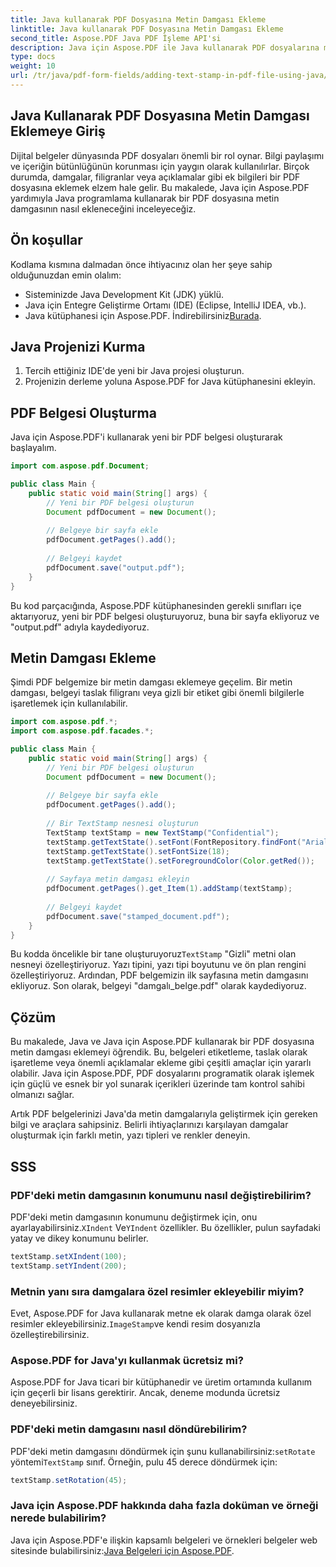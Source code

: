 ```yaml
---
title: Java kullanarak PDF Dosyasına Metin Damgası Ekleme
linktitle: Java kullanarak PDF Dosyasına Metin Damgası Ekleme
second_title: Aspose.PDF Java PDF İşleme API'si
description: Java için Aspose.PDF ile Java kullanarak PDF dosyalarına metin damgaları eklemeyi öğrenin. PDF belgelerinizi zahmetsizce özelleştirin.
type: docs
weight: 10
url: /tr/java/pdf-form-fields/adding-text-stamp-in-pdf-file-using-java/
---
```


## Java Kullanarak PDF Dosyasına Metin Damgası Eklemeye Giriş

Dijital belgeler dünyasında PDF dosyaları önemli bir rol oynar. Bilgi paylaşımı ve içeriğin bütünlüğünün korunması için yaygın olarak kullanılırlar. Birçok durumda, damgalar, filigranlar veya açıklamalar gibi ek bilgileri bir PDF dosyasına eklemek elzem hale gelir. Bu makalede, Java için Aspose.PDF yardımıyla Java programlama kullanarak bir PDF dosyasına metin damgasının nasıl ekleneceğini inceleyeceğiz.

## Ön koşullar

Kodlama kısmına dalmadan önce ihtiyacınız olan her şeye sahip olduğunuzdan emin olalım:

- Sisteminizde Java Development Kit (JDK) yüklü.
- Java için Entegre Geliştirme Ortamı (IDE) (Eclipse, IntelliJ IDEA, vb.).
-  Java kütüphanesi için Aspose.PDF. İndirebilirsiniz[Burada](https://releases.aspose.com/pdf/java/).

## Java Projenizi Kurma

1. Tercih ettiğiniz IDE'de yeni bir Java projesi oluşturun.
2. Projenizin derleme yoluna Aspose.PDF for Java kütüphanesini ekleyin.

## PDF Belgesi Oluşturma

Java için Aspose.PDF'i kullanarak yeni bir PDF belgesi oluşturarak başlayalım.

```java
import com.aspose.pdf.Document;

public class Main {
    public static void main(String[] args) {
        // Yeni bir PDF belgesi oluşturun
        Document pdfDocument = new Document();
        
        // Belgeye bir sayfa ekle
        pdfDocument.getPages().add();
        
        // Belgeyi kaydet
        pdfDocument.save("output.pdf");
    }
}
```

Bu kod parçacığında, Aspose.PDF kütüphanesinden gerekli sınıfları içe aktarıyoruz, yeni bir PDF belgesi oluşturuyoruz, buna bir sayfa ekliyoruz ve "output.pdf" adıyla kaydediyoruz.

## Metin Damgası Ekleme

Şimdi PDF belgemize bir metin damgası eklemeye geçelim. Bir metin damgası, belgeyi taslak filigranı veya gizli bir etiket gibi önemli bilgilerle işaretlemek için kullanılabilir.

```java
import com.aspose.pdf.*;
import com.aspose.pdf.facades.*;

public class Main {
    public static void main(String[] args) {
        // Yeni bir PDF belgesi oluşturun
        Document pdfDocument = new Document();
        
        // Belgeye bir sayfa ekle
        pdfDocument.getPages().add();
        
        // Bir TextStamp nesnesi oluşturun
        TextStamp textStamp = new TextStamp("Confidential");
        textStamp.getTextState().setFont(FontRepository.findFont("Arial"));
        textStamp.getTextState().setFontSize(18);
        textStamp.getTextState().setForegroundColor(Color.getRed());
        
        // Sayfaya metin damgası ekleyin
        pdfDocument.getPages().get_Item(1).addStamp(textStamp);
        
        // Belgeyi kaydet
        pdfDocument.save("stamped_document.pdf");
    }
}
```

 Bu kodda öncelikle bir tane oluşturuyoruz`TextStamp` "Gizli" metni olan nesneyi özelleştiriyoruz. Yazı tipini, yazı tipi boyutunu ve ön plan rengini özelleştiriyoruz. Ardından, PDF belgemizin ilk sayfasına metin damgasını ekliyoruz. Son olarak, belgeyi "damgalı_belge.pdf" olarak kaydediyoruz.

## Çözüm

Bu makalede, Java ve Java için Aspose.PDF kullanarak bir PDF dosyasına metin damgası eklemeyi öğrendik. Bu, belgeleri etiketleme, taslak olarak işaretleme veya önemli açıklamalar ekleme gibi çeşitli amaçlar için yararlı olabilir. Java için Aspose.PDF, PDF dosyalarını programatik olarak işlemek için güçlü ve esnek bir yol sunarak içerikleri üzerinde tam kontrol sahibi olmanızı sağlar.

Artık PDF belgelerinizi Java'da metin damgalarıyla geliştirmek için gereken bilgi ve araçlara sahipsiniz. Belirli ihtiyaçlarınızı karşılayan damgalar oluşturmak için farklı metin, yazı tipleri ve renkler deneyin.

## SSS

### PDF'deki metin damgasının konumunu nasıl değiştirebilirim?

 PDF'deki metin damgasının konumunu değiştirmek için, onu ayarlayabilirsiniz.`XIndent` Ve`YIndent` özellikler. Bu özellikler, pulun sayfadaki yatay ve dikey konumunu belirler.

```java
textStamp.setXIndent(100);
textStamp.setYIndent(200);
```

### Metnin yanı sıra damgalara özel resimler ekleyebilir miyim?

 Evet, Aspose.PDF for Java kullanarak metne ek olarak damga olarak özel resimler ekleyebilirsiniz.`ImageStamp`ve kendi resim dosyanızla özelleştirebilirsiniz.

### Aspose.PDF for Java'yı kullanmak ücretsiz mi?

Aspose.PDF for Java ticari bir kütüphanedir ve üretim ortamında kullanım için geçerli bir lisans gerektirir. Ancak, deneme modunda ücretsiz deneyebilirsiniz.

### PDF'deki metin damgasını nasıl döndürebilirim?

 PDF'deki metin damgasını döndürmek için şunu kullanabilirsiniz:`setRotate` yöntemi`TextStamp` sınıf. Örneğin, pulu 45 derece döndürmek için:

```java
textStamp.setRotation(45);
```

### Java için Aspose.PDF hakkında daha fazla doküman ve örneği nerede bulabilirim?

 Java için Aspose.PDF'e ilişkin kapsamlı belgeleri ve örnekleri belgeler web sitesinde bulabilirsiniz:[Java Belgeleri için Aspose.PDF](https://reference.aspose.com/pdf/java/).